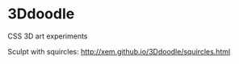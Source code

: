 3Ddoodle
==

CSS 3D art experiments

Sculpt with squircles: http://xem.github.io/3Ddoodle/squircles.html